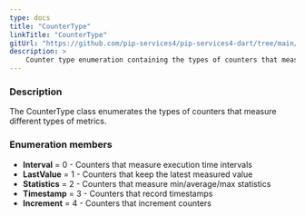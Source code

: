 ```yaml
---
type: docs
title: "CounterType"
linkTitle: "CounterType"
gitUrl: "https://github.com/pip-services4/pip-services4-dart/tree/main/pip-services4-observability-dart"
description: >
    Counter type enumeration containing the types of counters that measure different types of metrics.
---
```


### Description

The CounterType class enumerates the types of counters that measure different types of metrics.

### Enumeration members

- **Interval** = 0 - Counters that measure execution time intervals
- **LastValue** = 1 - Counters that keep the latest measured value
- **Statistics** = 2 - Counters that measure min/average/max statistics
- **Timestamp** = 3 - Counters that record timestamps
- **Increment** = 4 - Counters that increment counters

</span>
